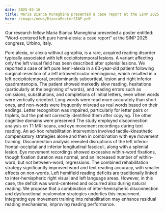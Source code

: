 ```yaml
---
date: 2025-05-16
title: Maria Bianca Muneghina presented a case report at the SINP 2025 congress. 
hero: /images/news/BiancaPosterSINP.pdf
---
```


Our research fellow Maria Bianca Muneghina presented a poster entitled: "Word-centered left pure hemi-alexia: a case report" at the SINP 2025 congress, Urbino, Italy. 

Pure alexia, or alexia without agraphia, is a rare, acquired reading disorder typically associated with left occipitotemporal lesions. A variant affecting only the left visual field has been described after splenial lesions. We reported a case of left pure hemi-alexia in a 63-year-old patient following surgical resection of a left intraventricular meningioma, which resulted in a left occipitotemporal, predominantly  subcortical, lesion and right inferior quadrantanopia. The patient showed markedly slow reading, hesitations (particularly at the beginning of words), and reading errors such as omissions, substitutions, and completions of initial letters, even when words were vertically oriented. Long  words were read more accurately than short ones, and non-words were frequently misread as real words based on their endings. Letter recognition was impaired, particularly for letter pairs or triplets, but the patient correctly identified them after copying. The other cognitive domains were preserved The study employed disconnection analysis on T1 MRI scans, and eye movement recordings during text reading. An ad-hoc rehabilitation intervention involved tactile-kinesthetic compensatory strategies alone and then in combination with eye movement training. Disconnection analysis revealed disruptions of the left inferior frontal-occipital and inferior longitudinal fasciculi, along with a splenial lesion. Eye movement recordings showed excessive within-word fixations, though fixation duration was normal, and an increased number of within-word, but not between-word, regressions. The combined rehabilitation strategy significantly improved word and text reading accuracy, with smaller effects on non-words. Left hemifield reading deficits are traditionally linked to inter-hemispheric right visual and left language areas. However, in this case, the deficit was word-centered and occurred also during natural reading. We propose that a combination of inter-hemispheric disconnection and dysfunctional oculomotor strategies underlies this impairment. Integrating eye movement training into rehabilitation may enhance residual reading mechanisms, improving reading performance.